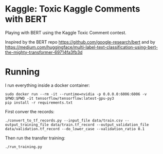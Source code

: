 # Kaggle: Toxic Kaggle Comments with BERT
Playing with BERT using the Kaggle Toxic Comment contest.

Inspired by the BERT repo https://github.com/google-research/bert and by https://medium.com/huggingface/multi-label-text-classification-using-bert-the-mighty-transformer-69714fa3fb3d


# Running

I run everything inside a docker container:

```
sudo docker run --rm -it --runtime=nvidia -p 0.0.0.0:6006:6006 -v $PWD:$PWD -it tensorflow/tensorflow:latest-gpu-py3
pip install -r requirements.txt
```

First conver the records:

```
./convert_to_tf_records.py --input_file data/train.csv --output_training_file data/train.tf_record --output_validation_file data/validation.tf_record --do_lower_case --validation_ratio 0.1
```

Then run the transfer training:

```
./run_training.py
```
